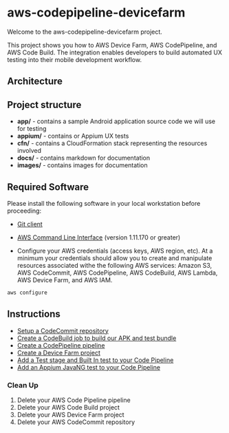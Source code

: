 # aws-codepipeline-devicefarm

Welcome to the aws-codepipeline-devicefarm project.

This project shows you how to AWS Device Farm, AWS CodePipeline, and AWS Code Build. The integration enables developers to build automated UX testing into their mobile development workflow.

## Architecture

## Project structure

- **app/** - contains a sample Android application source code we will use for testing
- **appium/** - contains or Appium UX tests
- **cfn/** - contains a CloudFormation stack representing the resources involved
- **docs/** - contains markdown for documentation
- **images/** - contains images for documentation

## Required Software

Please install the following software in your local workstation before proceeding:

- [Git client](https://git-scm.com/downloads)

- [AWS Command Line Interface](http://docs.aws.amazon.com/cli/latest/userguide/installing.html) (version 1.11.170 or greater)

- Configure your AWS credentials (access keys, AWS region, etc). At a minimum your credentials should allow you to create and manipulate resources associated withe the following AWS services: Amazon S3, AWS CodeCommit, AWS CodePipeline, AWS CodeBuild, AWS Lambda, AWS Device Farm, and AWS IAM.

```bash
aws configure
```

## Instructions

- [Setup a CodeCommit repository](docs/code-commit.md)
- [Create a CodeBuild job to build our APK and test bundle](docs/code-build.md)
- [Create a CodePipeline pipeline](docs/code-pipeline.md)
- [Create a Device Farm project](docs/device-farm.md)
- [Add a Test stage and Built In test to your Code Pipeline](code-pipeline-test-built-in.md)
- [Add an Appium JavaNG test to your Code Pipeline](code-pipeline-test-appium.md)

### Clean Up

1. Delete your AWS Code Pipeline pipeline
2. Delete your AWS Code Build project
3. Delete your AWS Device Farm project
4. Delete your AWS CodeCommit repository
